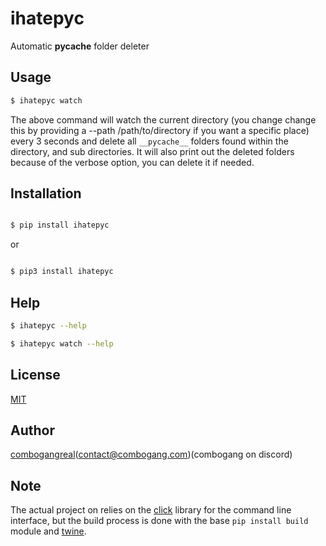# ihatepyc
Automatic __pycache__ folder deleter

## Usage
```bash
$ ihatepyc watch 
```
The above command will watch the current directory (you change change this by providing a --path /path/to/directory if you want a specific place) every 3 seconds and delete all `__pycache__` folders found within the directory, and sub directories. It will also print out the deleted folders because of the verbose option, you can delete it if needed.

## Installation

```bash

$ pip install ihatepyc

```
or
```bash

$ pip3 install ihatepyc

```

## Help
```bash
$ ihatepyc --help
```
```bash
$ ihatepyc watch --help
```

## License
[MIT](https://choosealicense.com/licenses/mit/)

## Author
[combogangreal](https://combogang.com)(contact@combogang.com)(combogang on discord)

## Note
The actual project on relies on the [click](https://pypi.org/project/click/) library for the command line interface, but the build process is done with the base `pip install build` module and [twine](https://pypi.org/project/twine/).